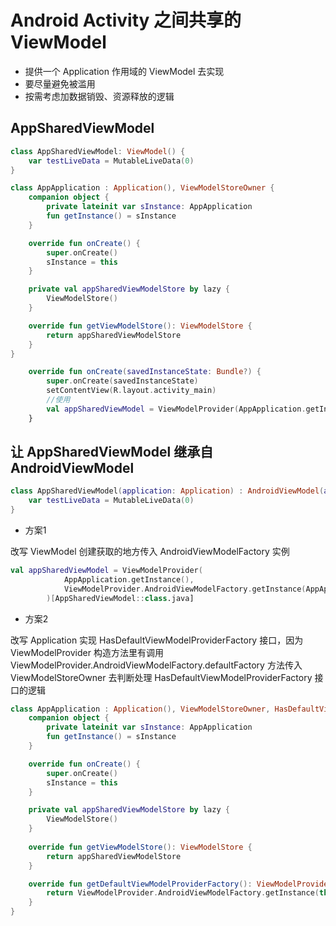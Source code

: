 # Android Activity 之间共享的 ViewModel
- 提供一个 Application 作用域的 ViewModel 去实现
- 要尽量避免被滥用
- 按需考虑加数据销毁、资源释放的逻辑

## AppSharedViewModel
```kotlin
class AppSharedViewModel: ViewModel() {
    var testLiveData = MutableLiveData(0)
}
```


```kotlin
class AppApplication : Application(), ViewModelStoreOwner {
    companion object {
        private lateinit var sInstance: AppApplication
        fun getInstance() = sInstance
    }

    override fun onCreate() {
        super.onCreate()
        sInstance = this
    }

    private val appSharedViewModelStore by lazy {
        ViewModelStore()
    }

    override fun getViewModelStore(): ViewModelStore {
        return appSharedViewModelStore
    }
}
```

```kotlin
    override fun onCreate(savedInstanceState: Bundle?) {
        super.onCreate(savedInstanceState)
        setContentView(R.layout.activity_main)
        //使用
        val appSharedViewModel = ViewModelProvider(AppApplication.getInstance())[AppSharedViewModel::class.java]
    }
```


## 让 AppSharedViewModel 继承自 AndroidViewModel

```kotlin
class AppSharedViewModel(application: Application) : AndroidViewModel(application) {
    var testLiveData = MutableLiveData(0)
}
```

- 方案1

改写 ViewModel 创建获取的地方传入 AndroidViewModelFactory 实例
```kotlin
val appSharedViewModel = ViewModelProvider(
            AppApplication.getInstance(),
            ViewModelProvider.AndroidViewModelFactory.getInstance(AppApplication.getInstance())
        )[AppSharedViewModel::class.java]
```

- 方案2

改写 Application 实现 HasDefaultViewModelProviderFactory 接口，因为 ViewModelProvider 构造方法里有调用 ViewModelProvider.AndroidViewModelFactory.defaultFactory 方法传入 ViewModelStoreOwner 去判断处理 HasDefaultViewModelProviderFactory 接口的逻辑

```kotlin
class AppApplication : Application(), ViewModelStoreOwner, HasDefaultViewModelProviderFactory {
    companion object {
        private lateinit var sInstance: AppApplication
        fun getInstance() = sInstance
    }

    override fun onCreate() {
        super.onCreate()
        sInstance = this
    }

    private val appSharedViewModelStore by lazy {
        ViewModelStore()
    }
    
    override fun getViewModelStore(): ViewModelStore {
        return appSharedViewModelStore
    }

    override fun getDefaultViewModelProviderFactory(): ViewModelProvider.Factory {
        return ViewModelProvider.AndroidViewModelFactory.getInstance(this)
    }
}
```